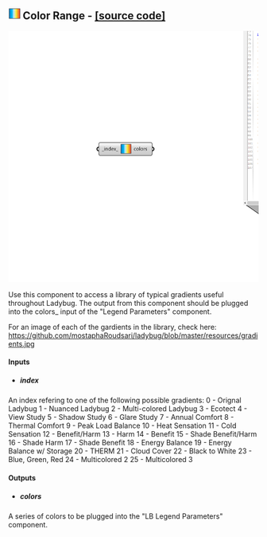 ## ![](../../images/icons/Color_Range.png) Color Range - [[source code]](https://github.com/ladybug-tools/ladybug-grasshopper/blob/master/ladybug_grasshopper/src//LB%20Color%20Range.py)

![](../../images/components/Color_Range.png)

Use this component to access a library of typical gradients useful throughout Ladybug. 
 The output from this component should be plugged into the colors_ input of the
 "Legend Parameters" component.
 

For an image of each of the gardients in the library, check here:
 https://github.com/mostaphaRoudsari/ladybug/blob/master/resources/gradients.jpg
 



#### Inputs
* ##### index 
An index refering to one of the following possible gradients:
 0 - Orignal Ladybug
 1 - Nuanced Ladybug
 2 - Multi-colored Ladybug
 3 - Ecotect
 4 - View Study
 5 - Shadow Study
 6 - Glare Study
 7 - Annual Comfort
 8 - Thermal Comfort
 9 - Peak Load Balance
 10 - Heat Sensation
 11 - Cold Sensation
 12 - Benefit/Harm
 13 - Harm
 14 - Benefit
 15 - Shade Benefit/Harm
 16 - Shade Harm
 17 - Shade Benefit
 18 - Energy Balance
 19 - Energy Balance w/ Storage
 20 - THERM
 21 - Cloud Cover
 22 - Black to White
 23 - Blue, Green, Red
 24 - Multicolored 2
 25 - Multicolored 3 

#### Outputs
* ##### colors
A series of colors to be plugged into the "LB Legend Parameters"
 component.